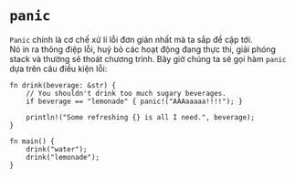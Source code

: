 # `panic`

`Panic` chính là cơ chế xử lí lỗi đơn giản nhất mà ta sắp đề cập tới.  
Nó in ra thông điệp lỗi, huỷ bỏ các hoạt động đang thực thi, giải phóng stack và thường sẽ
thoát chương trình.
Bây giờ chúng ta sẽ gọi hàm `panic` dựa trên câu điều kiện lỗi:

```rust,editable,ignore,mdbook-runnable
fn drink(beverage: &str) {
    // You shouldn't drink too much sugary beverages.
    if beverage == "lemonade" { panic!("AAAaaaaa!!!!"); }

    println!("Some refreshing {} is all I need.", beverage);
}

fn main() {
    drink("water");
    drink("lemonade");
}
```
